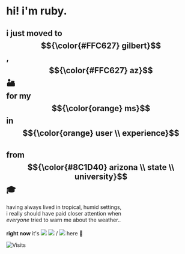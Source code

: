 # hi! i'm ruby. 

## i just moved to $${\color{#FFC627} gilbert}$$, $${\color{#FFC627} az}$$ 🏜️ <br> for my $${\color{orange} ms}$$ in $${\color{orange} user \\ experience}$$ <br> from $${\color{#8C1D40} arizona \\ state \\ university}$$ 🎓

having always lived in tropical, humid settings, <br> i really should have paid closer attention when <br> *everyone* tried to warn me about the weather.. <br> <br> 
**right now** it's <space> ![](https://wttr.in/Gilbert.png?format=%c) <space> ![](https://wttr.in/Gilbert.png?format=%t) / ![](https://wttr.in/Gilbert.png?format=%t&u) here 🫣

![Visits](https://visitor-badge.laobi.icu/badge?page_id=rubyhassan)

